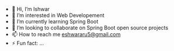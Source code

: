 - 👋 Hi, I’m Ishwar
- 👀 I’m interested in Web Developement
- 🌱 I’m currently learning Spring Boot
- 💞️ I’m looking to collaborate on Spring Boot open source projects
- 📫 How to reach me eshwararu5@gmail.com 
- ⚡ Fun fact: ...

<!---
Ishwar56789/Ishwar56789 is a ✨ special ✨ repository because its `README.md` (this file) appears on your GitHub profile.
You can click the Preview link to take a look at your changes.
--->
